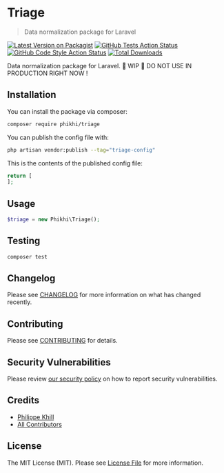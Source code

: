 # Triage

> Data normalization package for Laravel

[![Latest Version on Packagist](https://img.shields.io/packagist/v/phikhi/triage.svg?style=flat-square)](https://packagist.org/packages/phikhi/triage)
[![GitHub Tests Action Status](https://img.shields.io/github/actions/workflow/status/phikhi/triage/run-tests.yml?branch=main&label=tests&style=flat-square)](https://github.com/phikhi/triage/actions?query=workflow%3Arun-tests+branch%3Amain)
[![GitHub Code Style Action Status](https://img.shields.io/github/actions/workflow/status/phikhi/triage/fix-php-code-style-issues.yml?branch=main&label=code%20style&style=flat-square)](https://github.com/phikhi/triage/actions?query=workflow%3A"Fix+PHP+code+style+issues"+branch%3Amain)
[![Total Downloads](https://img.shields.io/packagist/dt/phikhi/triage.svg?style=flat-square)](https://packagist.org/packages/phikhi/triage)

Data normalization package for Laravel.
🚧 WIP 🚨 DO NOT USE IN PRODUCTION RIGHT NOW !

## Installation

You can install the package via composer:

```bash
composer require phikhi/triage
```

You can publish the config file with:

```bash
php artisan vendor:publish --tag="triage-config"
```

This is the contents of the published config file:

```php
return [
];
```

## Usage

```php
$triage = new Phikhi\Triage();
```

## Testing

```bash
composer test
```

## Changelog

Please see [CHANGELOG](CHANGELOG.md) for more information on what has changed recently.

## Contributing

Please see [CONTRIBUTING](CONTRIBUTING.md) for details.

## Security Vulnerabilities

Please review [our security policy](../../security/policy) on how to report security vulnerabilities.

## Credits

- [Philippe Khill](https://github.com/phikhi)
- [All Contributors](../../contributors)

## License

The MIT License (MIT). Please see [License File](LICENSE.md) for more information.

